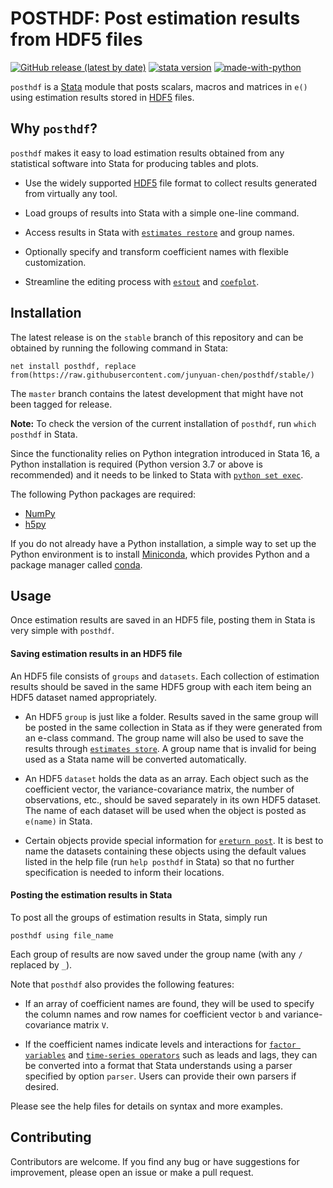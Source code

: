 # POSTHDF: Post estimation results from HDF5 files

[![GitHub release (latest by date)](https://img.shields.io/github/v/release/junyuan-chen/posthdf)](https://github.com/junyuan-chen/posthdf/releases)
[![stata version](https://img.shields.io/badge/Stata%20version-≥%2016-informational)](https://www.stata.com/)
[![made-with-python](https://img.shields.io/badge/made%20with-Python-informational.svg)](https://www.python.org/)

`posthdf` is a [Stata](https://www.stata.com/) module
that posts scalars, macros and matrices in `e()`
using estimation results stored in [HDF5](https://www.hdfgroup.org/solutions/hdf5/) files.

## Why `posthdf`?
`posthdf` makes it easy to load estimation results
obtained from any statistical software into Stata
for producing tables and plots.

- Use the widely supported [HDF5](https://www.hdfgroup.org/solutions/hdf5/) file format to collect results generated from virtually any tool.

- Load groups of results into Stata with a simple one-line command.

- Access results in Stata with  [`estimates restore`](https://www.stata.com/help.cgi?estimates) and group names.

- Optionally specify and transform coefficient names with flexible customization.

- Streamline the editing process with [`estout`](http://repec.sowi.unibe.ch/stata/estout/index.html)
and [`coefplot`](http://repec.sowi.unibe.ch/stata/coefplot/index.html).

## Installation
The latest release is on the `stable` branch of this repository
and can be obtained by running the following command in Stata:

    net install posthdf, replace from(https://raw.githubusercontent.com/junyuan-chen/posthdf/stable/)

The `master` branch contains the latest development
that might have not been tagged for release.

**Note:**
To check the version of the current installation of `posthdf`,
run `which posthdf` in Stata.

Since the functionality relies on Python integration introduced in Stata 16,
a Python installation is required (Python version 3.7 or above is recommended)
and it needs to be linked to Stata with
[`python set exec`](https://www.stata.com/help.cgi?python).

The following Python packages are required:
- [NumPy](https://numpy.org/)  
- [h5py](https://www.h5py.org/)

If you do not already have a Python installation,
a simple way to set up the Python environment
is to install [Miniconda](https://docs.conda.io/en/latest/miniconda.html),
which provides Python and a package manager called
[conda](https://docs.conda.io/projects/conda/en/latest/).

## Usage
Once estimation results are saved in an HDF5 file,
posting them in Stata is very simple with `posthdf`.

#### Saving estimation results in an HDF5 file
An HDF5 file consists of `groups` and `datasets`.
Each collection of estimation results should be saved
in the same HDF5 group with each item being an HDF5 dataset named appropriately.

- An HDF5 `group` is just like a folder.
Results saved in the same group
will be posted in the same collection in Stata
as if they were generated from an e-class command.
The group name will also be used to save the results
through [`estimates store`](https://www.stata.com/help.cgi?estimates).
A group name that is invalid for being used as a Stata name
will be converted automatically.

- An HDF5 `dataset` holds the data as an array.
Each object such as the coefficient vector,
the variance-covariance matrix,
the number of observations, etc.,
should be saved separately in its own HDF5 dataset.
The name of each dataset will be used
when the object is posted as `e(name)` in Stata.

- Certain objects provide special information for
[`ereturn post`](https://www.stata.com/help.cgi?ereturn).
It is best to name the datasets containing these objects
using the default values listed in the help file (run `help posthdf` in Stata)
so that no further specification is needed to inform their locations.

#### Posting the estimation results in Stata
To post all the groups of estimation results in Stata, simply run

    posthdf using file_name

Each group of results are now saved under the group name (with any `/` replaced by `_`).

Note that `posthdf` also provides the following features:

- If an array of coefficient names are found,
they will be used to specify the column names and row names
for coefficient vector `b` and variance-covariance matrix `V`.

- If the coefficient names indicate
levels and interactions for [`factor variables`](https://www.stata.com/help.cgi?fvvarlist)
and [`time-series operators`](https://www.stata.com/help.cgi?tsvarlist)
such as leads and lags,
they can be converted into a format that Stata understands
using a parser specified by option `parser`.
Users can provide their own parsers if desired.

Please see the help files for details on syntax and more examples.

## Contributing

Contributors are welcome.
If you find any bug or have suggestions for improvement,
please open an issue or make a pull request.
